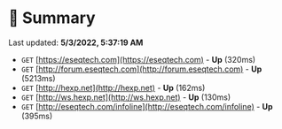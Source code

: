 # 📖 Summary
Last updated: **5/3/2022, 5:37:19 AM**

- `GET` [https://eseqtech.com](https://eseqtech.com) - **Up** (320ms)
- `GET` [http://forum.eseqtech.com](http://forum.eseqtech.com) - **Up** (5213ms)
- `GET` [http://hexp.net](http://hexp.net) - **Up** (162ms)
- `GET` [http://ws.hexp.net](http://ws.hexp.net) - **Up** (130ms)
- `GET` [http://eseqtech.com/infoline](http://eseqtech.com/infoline) - **Up** (395ms)

